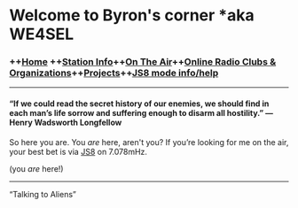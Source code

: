 # Welcome to Byron's corner *aka WE4SEL
### ++[Home](index.md) ++[Station Info](station.md)++[On The Air](ontheair.md)++[Online Radio Clubs & Organizations](clubs.md)++[Projects](projects.md)++[JS8 mode info/help](js8help.md)
---
#### “If we could read the secret history of our enemies, we should find in each man’s life sorrow and suffering enough to disarm all hostility.” ― Henry Wadsworth Longfellow
So here you are. You  _are_  here, aren't you? If you’re looking for me on the air, your best bet is via  [JS8](http://js8call.com/)  on 7.078mHz.

(you  _are_  here!)

---

“Talking to Aliens” 

<!--stackedit_data:
eyJoaXN0b3J5IjpbNDIwMDc5NTEyLDEzNzYxMzM3OTksLTE2Nz
I5NjA3MjksLTE2ODEyNzg1OTVdfQ==
-->